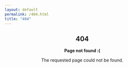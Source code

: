 ```yaml
---
layout: default
permalink: /404.html
title: "404"
---
```


<style type="text/css" media="screen">
  .container {
    margin: 10px auto;
    max-width: 600px;
    text-align: center;
    max-height: 85vh;
  }
  h1 {
    font-size: 4em;
    line-height: 1;
    letter-spacing: -1px;
  }
</style>

<div class="container">
  <h2>404</h2>
  <p><strong>Page not found :(</strong></p>
  <p>The requested page could not be found.</p>
</div>
